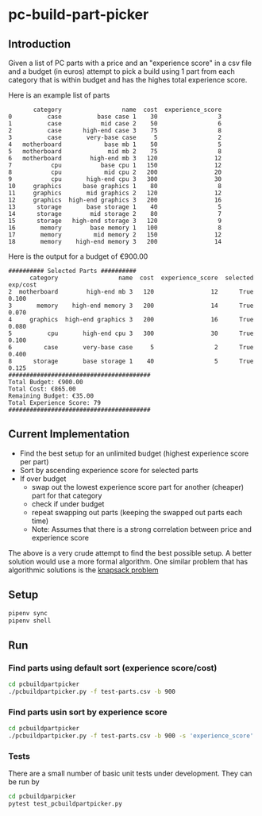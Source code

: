 # pc-build-part-picker

## Introduction

Given a list of PC parts with a price and an "experience score" in a csv file and a budget (in euros) attempt to pick
a build using 1 part from each category that is within budget and has the highes total experience score.

Here is an example list of parts

```
       category                 name  cost  experience_score
0          case          base case 1    30                 3
1          case           mid case 2    50                 6
2          case      high-end case 3    75                 8
3          case       very-base case     5                 2
4   motherboard            base mb 1    50                 5
5   motherboard             mid mb 2    75                 8
6   motherboard        high-end mb 3   120                12
7           cpu           base cpu 1   150                12
8           cpu            mid cpu 2   200                20
9           cpu       high-end cpu 3   300                30
10     graphics      base graphics 1    80                 8
11     graphics       mid graphics 2   120                12
12     graphics  high-end graphics 3   200                16
13      storage       base storage 1    40                 5
14      storage        mid storage 2    80                 7
15      storage   high-end storage 3   120                 9
16       memory        base memory 1   100                 8
17       memory         mid memory 2   150                12
18       memory    high-end memory 3   200                14

```

Here is the output for a budget of €900.00

```
########## Selected Parts ##########
      category                 name  cost  experience_score  selected  exp/cost
2  motherboard        high-end mb 3   120                12      True     0.100
3       memory    high-end memory 3   200                14      True     0.070
4     graphics  high-end graphics 3   200                16      True     0.080
5          cpu       high-end cpu 3   300                30      True     0.100
6         case       very-base case     5                 2      True     0.400
8      storage       base storage 1    40                 5      True     0.125
########################################
Total Budget: €900.00
Total Cost: €865.00
Remaining Budget: €35.00
Total Experience Score: 79
########################################

```
## Current Implementation
- Find the best setup for an unlimited budget (highest experience score per part)
- Sort by ascending experience score for selected parts
- If over budget
    - swap out the lowest experience score part for another (cheaper) part for that category
    - check if under budget
    - repeat swapping out parts (keeping the swapped out parts each time)
    - Note: Assumes that there is a strong correlation between price and experience score 

The above is a very crude attempt to find the best possible setup. A better solution would use a more formal algorithm.
One similar problem that has algorithmic solutions is the [knapsack problem](https://en.wikipedia.org/wiki/Knapsack_problem)

## Setup

```bash
pipenv sync
pipenv shell
```

## Run

### Find parts using default sort (experience score/cost)
```bash
cd pcbuildpartpicker
./pcbuildpartpicker.py -f test-parts.csv -b 900
```

### Find parts usin sort by experience score
```bash
cd pcbuildpartpicker
./pcbuildpartpicker.py -f test-parts.csv -b 900 -s 'experience_score' 
```

### Tests

There are a small number of basic unit tests under development. They can be run by
```bash
cd pcbuildparpicker
pytest test_pcbuildpartpicker.py
``` 
